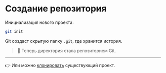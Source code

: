 # Создание репозитория

Инициализация нового проекта:
```bash
git init
```

Git создаст скрытую папку `.git`, где хранится история.

> 📂 Теперь директория стала репозиторием Git.

---

👉 Или можно [клонировать](clone.md) существующий проект.

